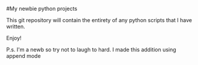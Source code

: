 #My newbie python projects

This git repository will contain the entirety of any python scripts that I have written.

Enjoy!

P.s. I'm a newb so try not to laugh to hard.
I made this addition using append mode
